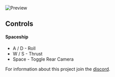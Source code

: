 ![Preview](https://i.gyazo.com/779ad37e142bf6fa269e34f462239c26.png)

## Controls

#### Spaceship
- A / D - Roll
- W / S - Thrust
- Space - Toggle Rear Camera

For information about this project join the [discord](https://discord.gg/6qVaeaN).
